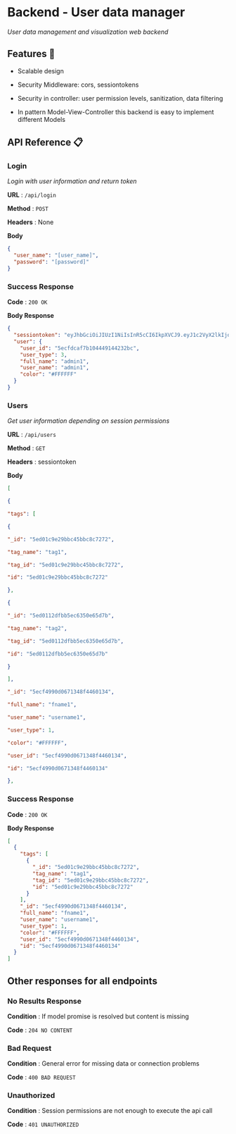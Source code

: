 # Backend - User data manager

_User data management and visualization web backend_

## Features 🚀

- Scalable design

- Security Middleware: cors, sessiontokens

- Security in controller: user permission levels, sanitization, data filtering

- In pattern Model-View-Controller this backend is easy to implement different Models

## API Reference 📋

### Login

_Login with user information and return token_

**URL** : `/api/login`

**Method** : `POST`

**Headers** : None

**Body**

```json
{
  "user_name": "[user_name]",
  "password": "[password]"
}
```

### Success Response

**Code** : `200 OK`

**Body Response**

```json
{
  "sessiontoken": "eyJhbGciOiJIUzI1NiIsInR5cCI6IkpXVCJ9.eyJ1c2VyX2lkIjoiNWVjZmRjYWY3YjEwNDQ0OTE0NDIzMmJjIiwiaWF0IjoxNTkwNzI5MjY0LCJleHAiOjE1OTA4MTU2NjR9.OglQ26U3DhLWTX9ER1nSyYZ5XSyaW9mG8EWhmOX4qd8",
  "user": {
    "user_id": "5ecfdcaf7b104449144232bc",
    "user_type": 3,
    "full_name": "admin1",
    "user_name": "admin1",
    "color": "#FFFFFF"
  }
}
```

### Users

_Get user information depending on session permissions_

**URL** : `/api/users`

**Method** : `GET`

**Headers** : sessiontoken

**Body**

```json
[

{

"tags": [

{

"_id": "5ed01c9e29bbc45bbc8c7272",

"tag_name": "tag1",

"tag_id": "5ed01c9e29bbc45bbc8c7272",

"id": "5ed01c9e29bbc45bbc8c7272"

},

{

"_id": "5ed0112dfbb5ec6350e65d7b",

"tag_name": "tag2",

"tag_id": "5ed0112dfbb5ec6350e65d7b",

"id": "5ed0112dfbb5ec6350e65d7b"

}

],

"_id": "5ecf4990d0671348f4460134",

"full_name": "fname1",

"user_name": "username1",

"user_type": 1,

"color": "#FFFFFF",

"user_id": "5ecf4990d0671348f4460134",

"id": "5ecf4990d0671348f4460134"

},
```

### Success Response

**Code** : `200 OK`

**Body Response**

```json
[
  {
    "tags": [
      {
        "_id": "5ed01c9e29bbc45bbc8c7272",
        "tag_name": "tag1",
        "tag_id": "5ed01c9e29bbc45bbc8c7272",
        "id": "5ed01c9e29bbc45bbc8c7272"
      }
    ],
    "_id": "5ecf4990d0671348f4460134",
    "full_name": "fname1",
    "user_name": "username1",
    "user_type": 1,
    "color": "#FFFFFF",
    "user_id": "5ecf4990d0671348f4460134",
    "id": "5ecf4990d0671348f4460134"
  }
]
```

## Other responses for all endpoints

### No Results Response

**Condition** : If model promise is resolved but content is missing

**Code** : `204 NO CONTENT`

### Bad Request

**Condition** : General error for missing data or connection problems

**Code** : `400 BAD REQUEST`

### Unauthorized

**Condition** : Session permissions are not enough to execute the api call

**Code** : `401 UNAUTHORIZED`
